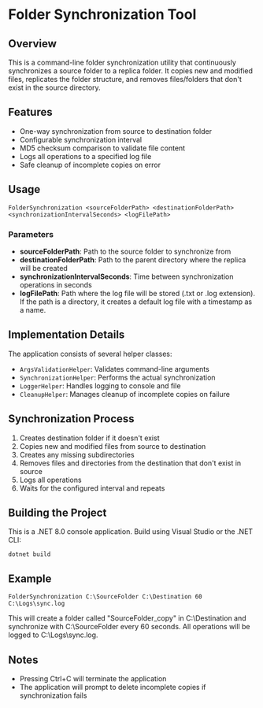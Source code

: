 # Folder Synchronization Tool

## Overview
This is a command-line folder synchronization utility that continuously synchronizes a source folder to a replica folder. It copies new and modified files, replicates the folder structure, and removes files/folders that don't exist in the source directory.

## Features
- One-way synchronization from source to destination folder
- Configurable synchronization interval
- MD5 checksum comparison to validate file content
- Logs all operations to a specified log file
- Safe cleanup of incomplete copies on error

## Usage
```
FolderSynchronization <sourceFolderPath> <destinationFolderPath> <synchronizationIntervalSeconds> <logFilePath>
```

### Parameters
- **sourceFolderPath**: Path to the source folder to synchronize from
- **destinationFolderPath**: Path to the parent directory where the replica will be created
- **synchronizationIntervalSeconds**: Time between synchronization operations in seconds
- **logFilePath**: Path where the log file will be stored (.txt or .log extension). If the path is a directory, it creates a default log file with a timestamp as a name.

## Implementation Details
The application consists of several helper classes:

- `ArgsValidationHelper`: Validates command-line arguments
- `SynchronizationHelper`: Performs the actual synchronization
- `LoggerHelper`: Handles logging to console and file
- `CleanupHelper`: Manages cleanup of incomplete copies on failure

## Synchronization Process
1. Creates destination folder if it doesn't exist
2. Copies new and modified files from source to destination
3. Creates any missing subdirectories
4. Removes files and directories from the destination that don't exist in source
5. Logs all operations
6. Waits for the configured interval and repeats

## Building the Project
This is a .NET 8.0 console application. Build using Visual Studio or the .NET CLI:

```
dotnet build
```

## Example
```
FolderSynchronization C:\SourceFolder C:\Destination 60 C:\Logs\sync.log
```
This will create a folder called "SourceFolder_copy" in C:\Destination and synchronize with C:\SourceFolder every 60 seconds. All operations will be logged to C:\Logs\sync.log.

## Notes
- Pressing Ctrl+C will terminate the application
- The application will prompt to delete incomplete copies if synchronization fails
